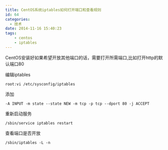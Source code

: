 ```yaml
---
title: CentOS系统iptables如何打开端口和查看规则
id: 64
categories:
  - 技术
date: 2014-11-16 15:40:23
tags:
    - centos
    - iptables
---
```


CentOS安装好如果希望开放其他端口的话，需要打开所需端口,比如打开http的默认端口80

编辑iptables

    root:vi /etc/sysconfig/iptables


添加

    -A INPUT -m state --state NEW -m tcp -p tcp --dport 80 -j ACCEPT


重新启动服务

    /sbin/service iptables restart


查看端口是否开放

    /sbin/iptables -L -n
